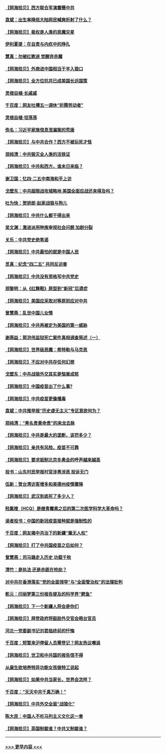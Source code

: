 #### [【网海拾贝】西方联合军演震慑中共](../pages/nsc993/n12913466.md?t=04300551) 
#### [袁斌：出生率降低大陆网民喊爽折射了什么？](../pages/nsc993/n12913365.md?t=04300551) 
#### [【网海拾贝】极权是人类的恶魔灾星](../pages/nsc993/n12910697.md?t=04300551) 
#### [伊利夏提：在自责与内疚中的挣扎](../pages/nsc993/n12910493.md?t=04300551) 
#### [慧真：勿被红歌迷 觉醒弃赤魔](../pages/nsc993/n12910485.md?t=04300551) 
#### [【网海拾贝】外商进中国相当于羊入狼口](../pages/nsc993/n12908274.md?t=04300551) 
#### [【网海拾贝】全方位抗共已成美国长远国策](../pages/nsc993/n12906878.md?t=04300551) 
#### [灵根自植‧长戚戚](../pages/nsc993/n12905585.md?t=04300551) 
#### [千百度：网友吐槽五一调休“折腾劳动者”](../pages/nsc993/n12905934.md?t=04300551) 
#### [灵根自植‧坦荡荡](../pages/nsc993/n12905562.md?t=04300551) 
#### [佚名：习近平家族信息泄漏案的荒唐](../pages/nsc993/n12904705.md?t=04300551) 
#### [【网海拾贝】与中共合作？西方不被玩死才怪](../pages/nsc993/n12903873.md?t=04300551) 
#### [郑纯清：中共毁灭全人类的活铁证](../pages/nsc993/n12903785.md?t=04300551) 
#### [【网海拾贝】中共和西方，谁末日来临？](../pages/nsc993/n12903482.md?t=04300551) 
#### [谢卫国：忆四‧二五中南海和平上访](../pages/nsc993/n12902192.md?t=04300551) 
#### [戈壁东：中共超限战攻城略地 美国全面应战还来得及吗？](../pages/nsc993/n12902297.md?t=04300551) 
#### [吐为快：贺骄郎‧赵家战狼与狗儿](../pages/nsc993/n12902280.md?t=04300551) 
#### [【网海拾贝】中共什么都干得出来](../pages/nsc993/n12897500.md?t=04300551) 
#### [吴文渊：激进派用种族审视社会问题 加剧分裂](../pages/nsc993/n12893881.md?t=04300551) 
#### [关乐：中共党史绝笔谣](../pages/nsc993/n12897270.md?t=04300551) 
#### [【网海拾贝】中共最怕的就是中国人民](../pages/nsc993/n12894705.md?t=04300551) 
#### [觅真：纪念“四二五” 共同反迫害](../pages/nsc993/n12894553.md?t=04300551) 
#### [【网海拾贝】中共没有资格写中共党史](../pages/nsc993/n12892231.md?t=04300551) 
#### [郑黎明：从《红舞鞋》原型到“新冠”后遗症](../pages/nsc993/n12890469.md?t=04300551) 
#### [【网海拾贝】美国应采取对等原则应对中共](../pages/nsc993/n12889176.md?t=04300551) 
#### [曾慧燕：乱世中国儿女情](../pages/nsc993/n12887931.md?t=04300551) 
#### [【网海拾贝】中共再被定为美国的第一威胁](../pages/nsc993/n12887580.md?t=04300551) 
#### [谢燕益：郭洪伟监狱死亡案件真相调查简述（一）](../pages/nsc993/n12885648.md?t=04300551) 
#### [【网海拾贝】世界级恶魔：希特勒与马克思](../pages/nsc993/n12884062.md?t=04300551) 
#### [【网海拾贝】不应对中共存任何幻想](../pages/nsc993/n12881460.md?t=04300551) 
#### [戈壁东：中共战狼外交其实是恼羞成怒](../pages/nsc993/n12880392.md?t=04300551) 
#### [【网海拾贝】中国疫苗出了什么事?](../pages/nsc993/n12879124.md?t=04300551) 
#### [【网海拾贝】中共疫苗更像播毒](../pages/nsc993/n12876631.md?t=04300551) 
#### [袁斌：中共推举报“历史虚无主义”专区意欲何为？](../pages/nsc993/n12876530.md?t=04300551) 
#### [郑纯清：“黑名贵黄命贵”的来龙去脉](../pages/nsc993/n12875589.md?t=04300551) 
#### [【网海拾贝】中共是最大的垄断，该罚多少？](../pages/nsc993/n12874006.md?t=04300551) 
#### [【网海拾贝】亲共有风险，疫苗不可靠](../pages/nsc993/n12872224.md?t=04300551) 
#### [【网海拾贝】要求抵制北京冬奥会的呼声越来越高](../pages/nsc993/n12868962.md?t=04300551) 
#### [投书：山东村民举报村官涉黑涉恶 投诉无门](../pages/nsc993/n12869726.md?t=04300551) 
#### [伍新：贺台湾访客增多和美德州疫情骤降](../pages/nsc993/n12865651.md?t=04300551) 
#### [【网海拾贝】武汉到底死了多少人？](../pages/nsc993/n12863707.md?t=04300551) 
#### [羟氯喹（HCQ）是继青霉素之后的第二次医学科学大革命吗？](../pages/nsc993/n12638564.md?t=04300551) 
#### [读者投书：中国的新冠疫苗接种就是强制性的](../pages/nsc993/n12859932.md?t=04300551) 
#### [千百度：网友揭中共治下的新疆“毫无人权”](../pages/nsc993/n12858385.md?t=04300551) 
#### [【网海拾贝】打了中共国疫苗之后如何？](../pages/nsc993/n12857866.md?t=04300551) 
#### [曾慧燕：司马璐走入历史 功载千秋](../pages/nsc993/n12856996.md?t=04300551) 
#### [清竹：是执法 还是赤匪在抢劫？](../pages/nsc993/n12856952.md?t=04300551) 
#### [对中共在香港落实“党的全面领导”与“全面管治权”的法理批判](../pages/nsc993/n12856929.md?t=04300551) 
#### [乾元：闫丽梦第三份报告提及的科学界“鳄鱼”](../pages/nsc993/n12855985.md?t=04300551) 
#### [【网海拾贝】下一个新疆人将会是你们](../pages/nsc993/n12855864.md?t=04300551) 
#### [【网海拾贝】拜登政府将鼓励外交官会晤台官员](../pages/nsc993/n12853615.md?t=04300551) 
#### [河北一党委副书记刘君临终前的忏悔](../pages/nsc993/n12849420.md?t=04300551) 
#### [千百度：短暂来沪停留人员需登记？网友热议嘲讽](../pages/nsc993/n12853497.md?t=04300551) 
#### [【网海拾贝】世卫和中共国的报告信不得](../pages/nsc993/n12850902.md?t=04300551) 
#### [从康生欲培养特异功能女孩做特工说起](../pages/nsc993/n12849289.md?t=04300551) 
#### [【网海拾贝】如果中共当家长，世界会怎样？](../pages/nsc993/n12848436.md?t=04300551) 
#### [千百度：“天灭中共千真万确！”](../pages/nsc993/n12845659.md?t=04300551) 
#### [【网海拾贝】中共外交全面“战狼化”](../pages/nsc993/n12845607.md?t=04300551) 
#### [陈大民：中国人不吃马列主义文化这一套](../pages/nsc993/n12842496.md?t=04300551) 
#### [【网海拾贝】英国制裁谁？中共又制裁谁？](../pages/nsc993/n12840909.md?t=04300551) 

----
#### [ >>> 更早内容 <<< ](../indexes/nsc993-earlier.md)
